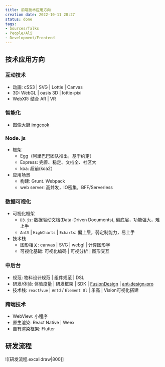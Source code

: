 ```yaml
---
title: 前端技术应用方向
creation date: 2022-10-11 20:27 
status: done
tags: 
- Sources/Talks
- People/Ali
- Development/Frontend
---
```


## 技术应用方向

### 互动技术

- 动画: cSS3 | SVG | Lottie | Canvas
- 3D: WebGL | oasis 3D | lottie-pixi
- WebXR: 结合 AR | VR

### 智能化

- [图像大厨 imgcook](https://www.imgcook.com/)

### Node. js

- 框架
	- Egg（阿里巴巴团队推出，基于约定）
	- Express: 完善、稳定、文档全、社区大
	- koa: 超前(koa2）
- 应用场景
	- 构建: Grunt. Webpack
	- web server: 高并发，IO密集，BFF/Serverless

### 数据可视化

- 可视化框架
	- `D3.js`: 数据驱动文档(Data-Driven Documents), 偏底层，功能强大，难上手
	- `AntV`  | `HighCharts` | `Echarts`: 偏上层，弱定制能力，易上手
- 技术栈
	- 图形相关: canvas | SVG | webgl | 计算图形学
	- 可视化基础: 可视化编码 | 可视分析 | 图形交互

### 中后台

- 规范: 物料设计规范 | 组件规范 | DSL
- 研发/体验: 体验度量 | 研发框架 | SDK | [FusionDesign](https://fusion.design/pc/?themeid=2) | [ant-design-pro](https://github.com/ant-design/ant-design-pro)
- 技术栈: `react`/`vue` | `Antd` / `Element Ul` | 乐高 | Vision可视化搭建

### 跨端技术

- WebView: 小程序
- 原生渲染: React Native | Weex 
- 自有渲染框架: Flutter

## 研发流程

![[研发流程.excalidraw|800]]